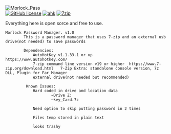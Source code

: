 ![Morlock_Pass](https://user-images.githubusercontent.com/50764330/141004005-a7ba7415-271d-4587-89b5-e6e010a7985e.png)
<br />
[![GitHub license](https://img.shields.io/github/license/VexisMorlock/Morlock-Pass)](https://github.com/VexisMorlock/Morlock-Pass/blob/main/LICENSE)
[![ahk](https://img.shields.io/badge/AutoHotKey-v1.1.33.1-9cf)](https://www.autohotkey.com/)
[![7zip](https://img.shields.io/badge/7--zip-19.0--cli-9cf)](https://www.7-zip.org/)



Everything here is open sorce and free to use.


    
    Morlock Password Manager. v1.0
            This is a password manager that uses 7-zip and an external usb drive(not needed) to save passwords
            
            Dependencies:
                AutoHotKey v1.1.33.1 or up      https://www.autohotkey.com/
                7-zip command line version v19 or higher  https://www.7-zip.org/download.html  	7-Zip Extra: standalone console version, 7z DLL, Plugin for Far Manager
                external drive(not needed but recommended)
                
             Known Issues:
                Hard coded in drive and location data
                        ~Drive Z:
                        ~key_Card.7z
                
                Need option to skip putting password in 2 times
                
                Files temp stored in plain text
                
                looks trashy
                

